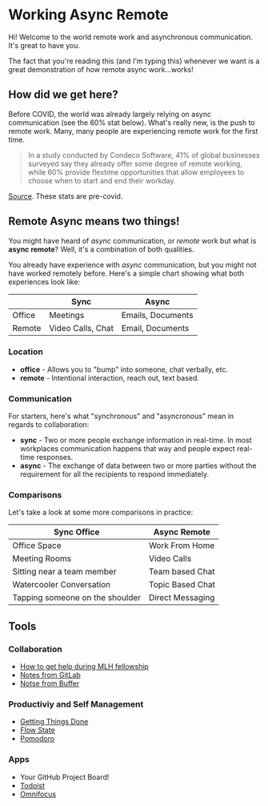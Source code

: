 # Working Async Remote

Hi! Welcome to the world remote work and asynchronous communication. It's great to have you.

The fact that you're reading this (and I'm typing this) whenever we want is a great demonstration of how remote async work...works!

## How did we get here?

Before COVID, the world was already largely relying on async communication (see the 60% stat below). What's really new, is the push to remote work. Many, many people are experiencing remote work for the first time.

> In a study conducted by Condeco Software, 41% of global businesses surveyed say they already offer some degree of remote working, while 60% provide flextime opportunities that allow employees to choose when to start and end their workday.

[Source](https://www.flexjobs.com/blog/post/remote-work-statistics). These stats are pre-covid.

## Remote Async means two things!

You might have heard of *async* communication, or *remote* work but what is **async remote**? Well, it's a combination of both qualities. 

You already have experience with *async* communication, but you might not have worked remotely before. Here's a simple chart showing what both experiences look like:

|  | Sync | Async |
|---|---|---|
| Office | Meetings | Emails, Documents |
| Remote | Video Calls, Chat | Email, Documents |

### Location

- **office** - Allows you to "bump" into someone, chat verbally, etc.
- **remote** - Intentional interaction, reach out, text based.

### Communication

For starters, here's what "synchronous" and "asyncronous" mean in regards to collaboration:

- **sync** - Two or more people exchange information in real-time. In most workplaces communication happens that way and people expect real-time responses. 
- **async** - The exchange of data between two or more parties without the requirement for all the recipients to respond immediately.

### Comparisons

Let's take a look at some more comparisons in practice:

| Sync Office | Async Remote |
|---|---|
| Office Space | Work From Home | 
| Meeting Rooms | Video Calls | 
| Sitting near a team member | Team based Chat |
| Watercooler Conversation | Topic Based Chat |
| Tapping someone on the shoulder | Direct Messaging |

## Tools

### Collaboration

- [How to get help during MLH fellowship](https://github.com/MLH-Fellowship/how-to-get-help/)
- [Notes from GitLab](https://about.gitlab.com/company/culture/all-remote/asynchronous/)
- [Notse from Buffer](https://open.buffer.com/asynchronous-communication/)

### Productiviy and Self Management

- [Getting Things Done](https://en.wikipedia.org/wiki/Getting_Things_Done)
- [Flow State](https://en.wikipedia.org/wiki/Flow_(psychology))
- [Pomodoro](https://lifehacker.com/productivity-101-a-primer-to-the-pomodoro-technique-1598992730)

### Apps

- Your GitHub Project Board!
- [Todoist](https://todoist.com/)
- [Omnifocus](https://www.omnigroup.com/omnifocus/)
